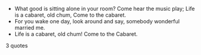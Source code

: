 - What good is sitting alone in your room? Come hear the music play; Life is a cabaret, old chum, Come to the cabaret.
 - For you wake one day, look around and say, somebody wonderful married me.
 - Life is a cabaret, old chum! Come to the Cabaret.

3 quotes